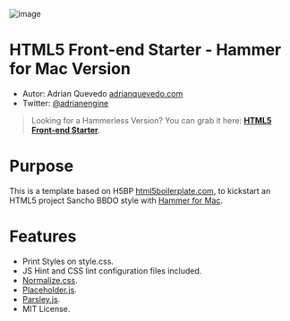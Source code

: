 ![image](https://dl.dropboxusercontent.com/u/2402696/external/logo-sancho.png)

HTML5 Front-end Starter - Hammer for Mac Version
===================================================

- Autor: Adrian Quevedo [adrianquevedo.com](http://adrianquevedo.com)
- Twitter: [@adrianengine](http://twitter.com/adrianengine)

> Looking for a Hammerless Version? You can grab it here: [**HTML5 Front-end Starter**](https://github.com/sanchobbdo/front-end-starter).

Purpose
=======

This is a template based on H5BP [html5boilerplate.com](http://html5boilerplate.com), to kickstart an HTML5 project Sancho BBDO style with [Hammer for Mac](http://hammerformac.com/).

Features
========

- Print Styles on style.css.
- JS Hint and CSS lint configuration files included.
- [Normalize.css](http://necolas.github.com/normalize.css/).
- [Placeholder.js](http://mths.be/placeholder).
- [Parsley.js](http://parsleyjs.org/).
- MIT License.